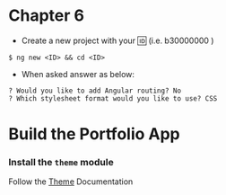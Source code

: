 # Chapter 6

* Create a new project with your :id: (i.e. b30000000 )

 ``` 
 $ ng new <ID> && cd <ID>
 ```

* When asked answer as below:

```
? Would you like to add Angular routing? No
? Which stylesheet format would you like to use? CSS
```


# Build the Portfolio App

### Install the `theme` module

Follow the [Theme](docs/theme.md) Documentation

